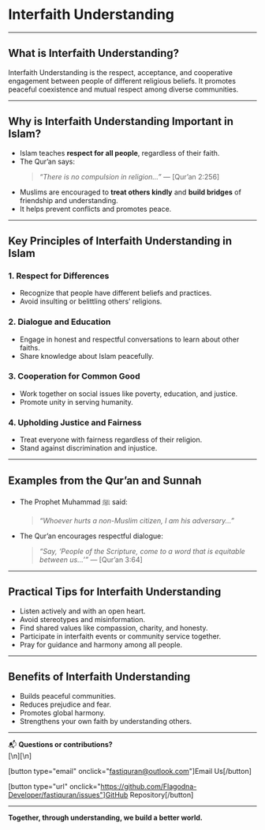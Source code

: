 # Interfaith Understanding

---

## What is Interfaith Understanding?

Interfaith Understanding is the respect, acceptance, and cooperative engagement between people of different religious beliefs. It promotes peaceful coexistence and mutual respect among diverse communities.

---

## Why is Interfaith Understanding Important in Islam?

- Islam teaches **respect for all people**, regardless of their faith.
- The Qur’an says:
  > _“There is no compulsion in religion...”_ — [Qur’an 2:256]
- Muslims are encouraged to **treat others kindly** and **build bridges** of friendship and understanding.
- It helps prevent conflicts and promotes peace.

---

## Key Principles of Interfaith Understanding in Islam

### 1. Respect for Differences

- Recognize that people have different beliefs and practices.
- Avoid insulting or belittling others’ religions.

### 2. Dialogue and Education

- Engage in honest and respectful conversations to learn about other faiths.
- Share knowledge about Islam peacefully.

### 3. Cooperation for Common Good

- Work together on social issues like poverty, education, and justice.
- Promote unity in serving humanity.

### 4. Upholding Justice and Fairness

- Treat everyone with fairness regardless of their religion.
- Stand against discrimination and injustice.

---

## Examples from the Qur’an and Sunnah

- The Prophet Muhammad ﷺ said:
  > _“Whoever hurts a non-Muslim citizen, I am his adversary...”_
- The Qur’an encourages respectful dialogue:
  > _“Say, ‘People of the Scripture, come to a word that is equitable between us...’”_ — [Qur’an 3:64]

---

## Practical Tips for Interfaith Understanding

- Listen actively and with an open heart.
- Avoid stereotypes and misinformation.
- Find shared values like compassion, charity, and honesty.
- Participate in interfaith events or community service together.
- Pray for guidance and harmony among all people.

---

## Benefits of Interfaith Understanding

- Builds peaceful communities.
- Reduces prejudice and fear.
- Promotes global harmony.
- Strengthens your own faith by understanding others.

---

📬 **Questions or contributions?**  
[\n][\n]

[button type="email" onclick="fastiquran@outlook.com"]Email Us[/button]

[button type="url" onclick="https://github.com/Flagodna-Developer/fastiquran/issues"]GitHub Repository[/button]

---

**Together, through understanding, we build a better world.**
